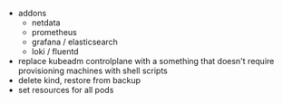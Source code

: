 - addons
    - netdata
    - prometheus
    - grafana / elasticsearch
    - loki / fluentd
- replace kubeadm controlplane with a something that doesn't require provisioning machines with shell scripts
- delete kind, restore from backup
- set resources for all pods
